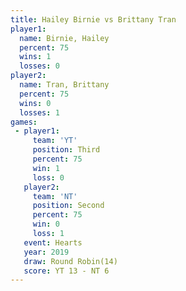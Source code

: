 ```yaml
---
title: Hailey Birnie vs Brittany Tran
player1:              
  name: Birnie, Hailey
  percent: 75         
  wins: 1             
  losses: 0           
player2:              
  name: Tran, Brittany
  percent: 75         
  wins: 0             
  losses: 1           
games:
 - player1:         
     team: 'YT'     
     position: Third
     percent: 75    
     win: 1         
     loss: 0        
   player2:          
     team: 'NT'      
     position: Second
     percent: 75     
     win: 0          
     loss: 1         
   event: Hearts        
   year: 2019           
   draw: Round Robin(14)
   score: YT 13 - NT 6  
---
```

